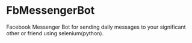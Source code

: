 # FbMessengerBot
Facebook Messenger Bot for sending daily messages to your significant other or friend using selenium(python).
